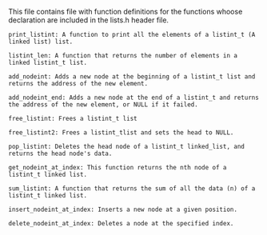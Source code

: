 This file contains file with function definitions for the functions whoose declaration are included in the lists.h header file.

	print_listint: A function to print all the elements of a listint_t (A linked list) list.

	listint_len: A function that returns the number of elements in a linked listint_t list.

	add_nodeint: Adds a new node at the beginning of a listint_t list and returns the address of the new element.

	add_nodeint_end: Adds a new node at the end of a listint_t and returns the address of the new element, or NULL if it failed.

	free_listint: Frees a listint_t list

	free_listint2: Frees a listint_tlist and sets the head to NULL.

	pop_listint: Deletes the head node of a listint_t linked_list, and returns the head node's data.

	get_nodeint_at_index: This function returns the nth node of a listint_t linked list.

	sum_listint: A function that returns the sum of all the data (n) of a listint_t linked list.

	insert_nodeint_at_index: Inserts a new node at a given position.

	delete_nodeint_at_index: Deletes a node at the specified index.
